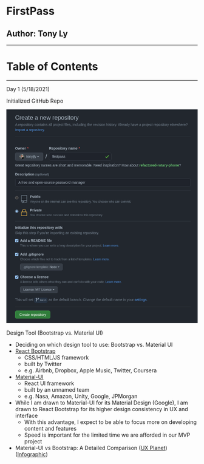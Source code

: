 # FirstPass
## Author: Tony Ly

---

# Table of Contents


---

Day 1 (5/18/2021)

Initialized GitHub Repo

![](images/2021-05-18-09-42-20.png)


Design Tool (Bootstrap vs. Material UI)
- Deciding on which design tool to use: Bootstrap vs. Material UI
- [React Bootstrap](https://react-bootstrap.github.io/)
  - CSS/HTML/JS framework
  - built by Twitter
  - e.g. Airbnb, Dropbox, Apple Music, Twitter, Coursera
- [Material-UI](https://material-ui.com/)
  - React UI framework
  - built by an unnamed team
  - e.g. Nasa, Amazon, Unity, Google, JPMorgan
- While I am drawn to Material-UI for its Material Design (Google), I am drawn to React Bootstrap for its higher design consistency in UX and interface
  - With this advantage, I expect to be able to focus more on developing content and features
  - Speed is important for the limited time we are afforded in our MVP project
- Material-UI vs Bootstrap: A Detailed Comparison ([UX Planet](https://uxplanet.org/material-ui-vs-bootstrap-a-detailed-comparison-8fc9151db5ed)) ([Infographic](https://miro.medium.com/max/700/0*Hrk9TH0yeTiVKjMA.png))

